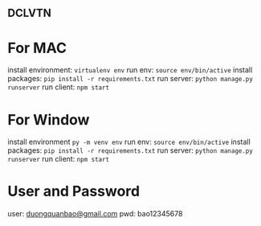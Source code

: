 ## DCLVTN
# For MAC
install environment:
  `virtualenv env`
run env:
  `source env/bin/active`
install packages:
  `pip install -r requirements.txt`
run server:
  `python manage.py runserver`
run client:
  `npm start`
# For Window
install environment
  `py -m venv env`
run env:
  `source env/bin/active`
install packages:
  `pip install -r requirements.txt`
run server:
  `python manage.py runserver`
run client:
  `npm start`
# User and Password
user: duongquanbao@gmail.com
pwd: bao12345678
